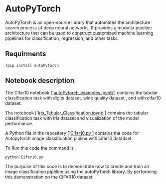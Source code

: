 # AutoPyTorch
AutoPyTorch is an open-source library that automates the architecture search process of deep neural networks. It provides a modular pipeline architecture that can be used to construct customized machine learning pipelines for classification, regression, and other tasks.


## Requirments  

 ```
!pip install autoPyTorch
```
## Notebook description
The Cifar10 notebook ['[autoPytorch_examples.ipynb'](https://github.com/ilyas4225/AutoPyTorch/blob/main/autoPytorch_examples.ipynb)] contains the tabular classification task with digits dataset, wine quality dataset , and with cifar10 dataset.

The notebook ['[Iris_Tabular_Classification.ipynb'](https://github.com/ilyas4225/AutoPyTorch/blob/main/Iris_Tabular_Classification.ipynb)] contains the tabular classification task with Iris dataset and visualization of the model performance.



 A Python file in the repository ['[Cifar10.py ](https://github.com/ilyas4225/AutoPyTorch/blob/main/Cifar10.py)] contains the  code for Autopytorch image classification pipline with cifar10 datadset.


To Run this code the command is

 ```
python.Cifar10.py
```

The purpose of this code is to demonstrate how to create and train an image classification pipeline using the autoPyTorch library. By performing this demonstration on the CIFAR10 dataset.
